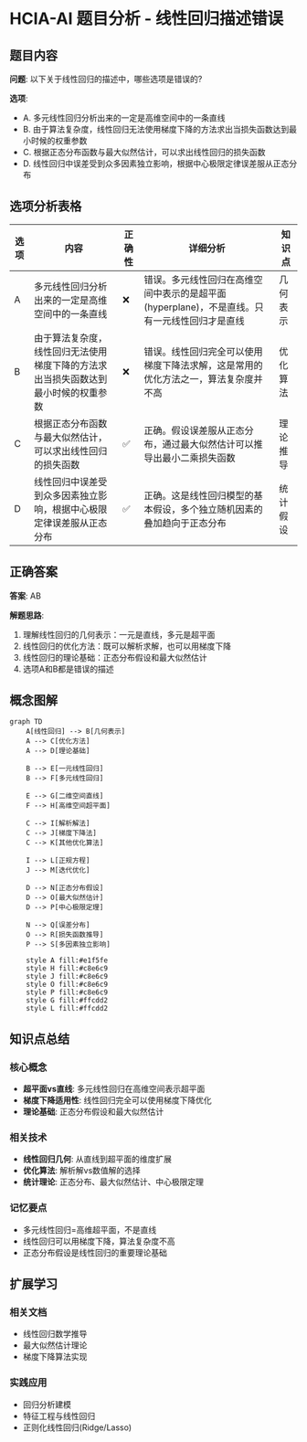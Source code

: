 # HCIA-AI 题目分析 - 线性回归描述错误

## 题目内容

**问题**: 以下关于线性回归的描述中，哪些选项是错误的?

**选项**:
- A. 多元线性回归分析出来的一定是高维空间中的一条直线
- B. 由于算法复杂度，线性回归无法使用梯度下降的方法求出当损失函数达到最小时候的权重参数
- C. 根据正态分布函数与最大似然估计，可以求出线性回归的损失函数
- D. 线性回归中误差受到众多因素独立影响，根据中心极限定律误差服从正态分布

## 选项分析表格

| 选项 | 内容 | 正确性 | 详细分析 | 知识点 |
|------|------|--------|----------|--------|
| A | 多元线性回归分析出来的一定是高维空间中的一条直线 | ❌ | 错误。多元线性回归在高维空间中表示的是超平面(hyperplane)，不是直线。只有一元线性回归才是直线 | 几何表示 |
| B | 由于算法复杂度，线性回归无法使用梯度下降的方法求出当损失函数达到最小时候的权重参数 | ❌ | 错误。线性回归完全可以使用梯度下降法求解，这是常用的优化方法之一，算法复杂度并不高 | 优化算法 |
| C | 根据正态分布函数与最大似然估计，可以求出线性回归的损失函数 | ✅ | 正确。假设误差服从正态分布，通过最大似然估计可以推导出最小二乘损失函数 | 理论推导 |
| D | 线性回归中误差受到众多因素独立影响，根据中心极限定律误差服从正态分布 | ✅ | 正确。这是线性回归模型的基本假设，多个独立随机因素的叠加趋向于正态分布 | 统计假设 |

## 正确答案
**答案**: AB

**解题思路**: 
1. 理解线性回归的几何表示：一元是直线，多元是超平面
2. 线性回归的优化方法：既可以解析求解，也可以用梯度下降
3. 线性回归的理论基础：正态分布假设和最大似然估计
4. 选项A和B都是错误的描述

## 概念图解

```mermaid
graph TD
    A[线性回归] --> B[几何表示]
    A --> C[优化方法]
    A --> D[理论基础]
    
    B --> E[一元线性回归]
    B --> F[多元线性回归]
    
    E --> G[二维空间直线]
    F --> H[高维空间超平面]
    
    C --> I[解析解法]
    C --> J[梯度下降法]
    C --> K[其他优化算法]
    
    I --> L[正规方程]
    J --> M[迭代优化]
    
    D --> N[正态分布假设]
    D --> O[最大似然估计]
    D --> P[中心极限定理]
    
    N --> Q[误差分布]
    O --> R[损失函数推导]
    P --> S[多因素独立影响]
    
    style A fill:#e1f5fe
    style H fill:#c8e6c9
    style J fill:#c8e6c9
    style O fill:#c8e6c9
    style P fill:#c8e6c9
    style G fill:#ffcdd2
    style L fill:#ffcdd2
```

## 知识点总结

### 核心概念
- **超平面vs直线**: 多元线性回归在高维空间表示超平面
- **梯度下降适用性**: 线性回归完全可以使用梯度下降优化
- **理论基础**: 正态分布假设和最大似然估计

### 相关技术
- **线性回归几何**: 从直线到超平面的维度扩展
- **优化算法**: 解析解vs数值解的选择
- **统计理论**: 正态分布、最大似然估计、中心极限定理

### 记忆要点
- 多元线性回归=高维超平面，不是直线
- 线性回归可以用梯度下降，算法复杂度不高
- 正态分布假设是线性回归的重要理论基础

## 扩展学习

### 相关文档
- 线性回归数学推导
- 最大似然估计理论
- 梯度下降算法实现

### 实践应用
- 回归分析建模
- 特征工程与线性回归
- 正则化线性回归(Ridge/Lasso)